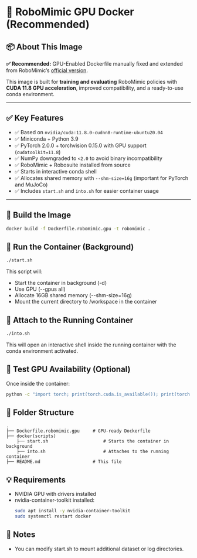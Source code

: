 # 🐳 RoboMimic GPU Docker (Recommended)

## 📦 About This Image

**✅ Recommended:** GPU-Enabled Dockerfile manually fixed and extended from RoboMimic’s [official version](https://github.com/ARISE-Initiative/robomimic).

This image is built for **training and evaluating** RoboMimic policies with **CUDA 11.8 GPU acceleration**, improved compatibility, and a ready-to-use conda environment.

---

## ✅ Key Features

- ✅ Based on `nvidia/cuda:11.8.0-cudnn8-runtime-ubuntu20.04`
- ✅ Miniconda + Python 3.9
- ✅ PyTorch 2.0.0 + torchvision 0.15.0 with GPU support (`cudatoolkit=11.8`)
- ✅ NumPy downgraded to `<2.0` to avoid binary incompatibility
- ✅ RoboMimic + Robosuite installed from source
- ✅ Starts in interactive conda shell
- ✅ Allocates shared memory with `--shm-size=16g` (important for PyTorch and MuJoCo)
- ✅ Includes `start.sh` and `into.sh` for easier container usage

---

## 🧱 Build the Image

```bash
docker build -f Dockerfile.robomimic.gpu -t robomimic .
```

## 🚀 Run the Container (Background)
```bash
./start.sh
```

This script will:
- Start the container in background (-d)
- Use GPU (--gpus all)
- Allocate 16GB shared memory (--shm-size=16g)
- Mount the current directory to /workspace in the container

## 🔁 Attach to the Running Container
```bash
./into.sh
```
This will open an interactive shell inside the running container with the conda environment activated.

## 🧪 Test GPU Availability (Optional)
Once inside the container:
```bash
python -c "import torch; print(torch.cuda.is_available()); print(torch.cuda.get_device_name(0))"
```

## 📂 Folder Structure
```text
.
├── Dockerfile.robomimic.gpu     # GPU-ready Dockerfile
├── docker(scripts)
	├── start.sh                     # Starts the container in background
	├── into.sh                      # Attaches to the running container
├── README.md                    # This file
```

## 💡 Requirements
- NVIDIA GPU with drivers installed
- nvidia-container-toolkit installed:
	```bash
	sudo apt install -y nvidia-container-toolkit
	sudo systemctl restart docker
	```

## 📌 Notes
- You can modify start.sh to mount additional dataset or log directories.

